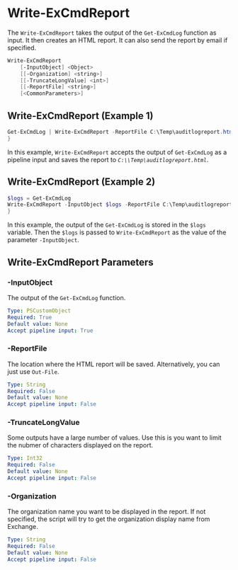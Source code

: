 # Write-ExCmdReport

The `Write-ExCmdReport` takes the output of the `Get-ExCmdLog` function as input. It then creates an HTML report. It can also send the report by email if specified.

```PowerShell
Write-ExCmdReport
    [-InputObject] <Object>
    [[-Organization] <string>]
    [[-TruncateLongValue] <int>]
    [[-ReportFile] <string>]
    [<CommonParameters>]
```

## Write-ExCmdReport (Example 1)

```PowerShell
Get-ExCmdLog | Write-ExCmdReport -ReportFile C:\Temp\auditlogreport.html
}
```

In this example, `Write-ExCmdReport` accepts the output of `Get-ExCmdLog` as a pipeline input and saves the report to *`C:\\Temp\auditlogreport.html`*.

## Write-ExCmdReport (Example 2)

```PowerShell
$logs = Get-ExCmdLog
Write-ExCmdReport -InputObject $logs -ReportFile C:\Temp\auditlogreport.html
}
```

In this example, the output of the `Get-ExCmdLog` is stored in the `$logs` variable. Then the `$logs` is passed to `Write-ExCmdReport` as the value of the parameter `-InputObject`.

## Write-ExCmdReport Parameters

### -InputObject

The output of the `Get-ExCmdLog` function.

```yaml
Type: PSCustomObject
Required: True
Default value: None
Accept pipeline input: True
```

### -ReportFile

The location where the HTML report will be saved. Alternatively, you can just use `Out-File`.

```yaml
Type: String
Required: False
Default value: None
Accept pipeline input: False
```

### -TruncateLongValue

Some outputs have a large number of values. Use this is you want to limit the nubmer of characters displayed on the report.

```yaml
Type: Int32
Required: False
Default value: None
Accept pipeline input: False
```

### -Organization

The organization name you want to be displayed in the report. If not specified, the script will try to get the organization display name from Exchange.

```yaml
Type: String
Required: False
Default value: None
Accept pipeline input: False
```

